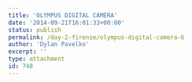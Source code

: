 ```yaml
---
title: 'OLYMPUS DIGITAL CAMERA'
date: '2014-09-21T16:01:33+00:00'
status: publish
permalink: /day-2-firenze/olympus-digital-camera-6
author: 'Dylan Pavelko'
excerpt: ''
type: attachment
id: 748
---
```

<!DOCTYPE html PUBLIC "-//W3C//DTD HTML 4.0 Transitional//EN" "http://www.w3.org/TR/REC-html40/loose.dtd">
<?xml encoding="UTF-8">
